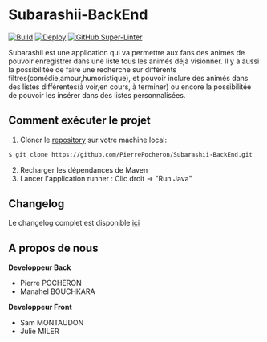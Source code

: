 # Subarashii-BackEnd


[![Build](https://github.com/PierrePocheron/Subarashii-BackEnd/workflows/Java%20CI%20with%20Maven/badge.svg)](#)
[![Deploy](https://github.com/PierrePocheron/Subarashii-BackEnd/workflows/Heroku%20github%20actions%20CI%20and%20CD%20demo%20/badge.svg)](#)
[![GitHub Super-Linter](https://github.com/PierrePocheron/Subarashii-BackEnd/workflows/Lint%20Code%20Base/badge.svg)](https://github.com/marketplace/actions/super-linter)


Subarashii est une application qui va permettre aux fans des animés de pouvoir enregistrer dans une liste tous les animés déjà visionner.
Il y a aussi la possibilitée de faire une recherche sur différents filtres(comédie,amour,humoristique), et pouvoir inclure des animés dans des listes différentes(à voir,en cours, à terminer) ou encore la possibilitée de pouvoir les insérer  dans  des listes personnalisées.


## Comment exécuter le projet
1. Cloner le [repository](https://github.com/PierrePocheron/Subarashii-BackEnd) sur votre machine local:
```bash
$ git clone https://github.com/PierrePocheron/Subarashii-BackEnd.git
```
2. Recharger les dépendances de Maven
3. Lancer l'application runner : Clic droit -> "Run Java"


## Changelog
Le changelog complet est disponible [ici](https://github.com/PierrePocheron/Subarashii-BackEnd/blob/develop/Changelog.md)


## A propos de nous
**Developpeur Back**
- Pierre POCHERON
- Manahel BOUCHKARA

**Developpeur Front**
- Sam MONTAUDON
- Julie MILER
